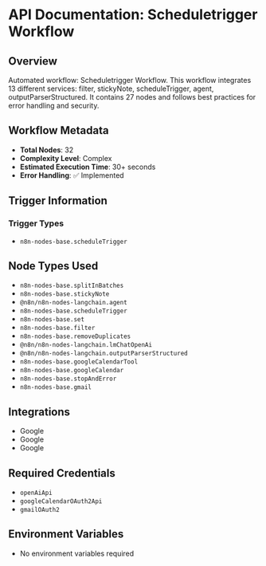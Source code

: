 # API Documentation: Scheduletrigger Workflow

## Overview
Automated workflow: Scheduletrigger Workflow. This workflow integrates 13 different services: filter, stickyNote, scheduleTrigger, agent, outputParserStructured. It contains 27 nodes and follows best practices for error handling and security.

## Workflow Metadata
- **Total Nodes**: 32
- **Complexity Level**: Complex
- **Estimated Execution Time**: 30+ seconds
- **Error Handling**: ✅ Implemented

## Trigger Information
### Trigger Types
- `n8n-nodes-base.scheduleTrigger`

## Node Types Used
- `n8n-nodes-base.splitInBatches`
- `n8n-nodes-base.stickyNote`
- `@n8n/n8n-nodes-langchain.agent`
- `n8n-nodes-base.scheduleTrigger`
- `n8n-nodes-base.set`
- `n8n-nodes-base.filter`
- `n8n-nodes-base.removeDuplicates`
- `@n8n/n8n-nodes-langchain.lmChatOpenAi`
- `@n8n/n8n-nodes-langchain.outputParserStructured`
- `n8n-nodes-base.googleCalendarTool`
- `n8n-nodes-base.googleCalendar`
- `n8n-nodes-base.stopAndError`
- `n8n-nodes-base.gmail`

## Integrations
- Google
- Google
- Google

## Required Credentials
- `openAiApi`
- `googleCalendarOAuth2Api`
- `gmailOAuth2`

## Environment Variables
- No environment variables required
